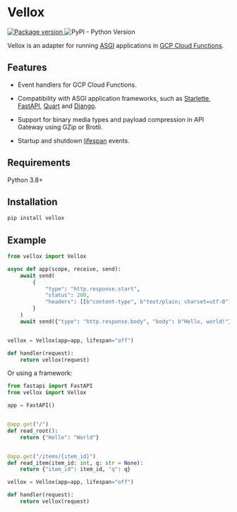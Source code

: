 # Vellox

<a href="https://pypi.org/project/vellox">
    <img src="https://badge.fury.io/py/vellox.svg" alt="Package version">
</a>
<img alt="PyPI - Python Version" src="https://img.shields.io/pypi/pyversions/vellox.svg?style=flat-square">

Vellox is an adapter for running [ASGI](https://asgi.readthedocs.io/en/latest) applications in [GCP Cloud Functions](https://cloud.google.com/functions).

## Features

- Event handlers for GCP Cloud Functions.

- Compatibility with ASGI application frameworks, such as [Starlette](https://www.starlette.io), [FastAPI](https://fastapi.tiangolo.com), [Quart](https://pgjones.gitlab.io/quart) and [Django](https://www.djangoproject.com).

- Support for binary media types and payload compression in API Gateway using GZip or Brotli.

- Startup and shutdown [lifespan](https://asgi.readthedocs.io/en/latest/specs/lifespan.html) events.

## Requirements

Python 3.8+

## Installation

```bash
pip install vellox
```

## Example

```python
from vellox import Vellox

async def app(scope, receive, send):
    await send(
        {
            "type": "http.response.start",
            "status": 200,
            "headers": [[b"content-type", b"text/plain; charset=utf-8"]],
        }
    )
    await send({"type": "http.response.body", "body": b"Hello, world!"})


vellox = Vellox(app=app, lifespan="off")

def handler(request):
    return vellox(request)
```

Or using a framework:

```python
from fastapi import FastAPI
from vellox import Vellox

app = FastAPI()


@app.get("/")
def read_root():
    return {"Hello": "World"}


@app.get("/items/{item_id}")
def read_item(item_id: int, q: str = None):
    return {"item_id": item_id, "q": q}

vellox = Vellox(app=app, lifespan="off")

def handler(request):
    return vellox(request)
```
